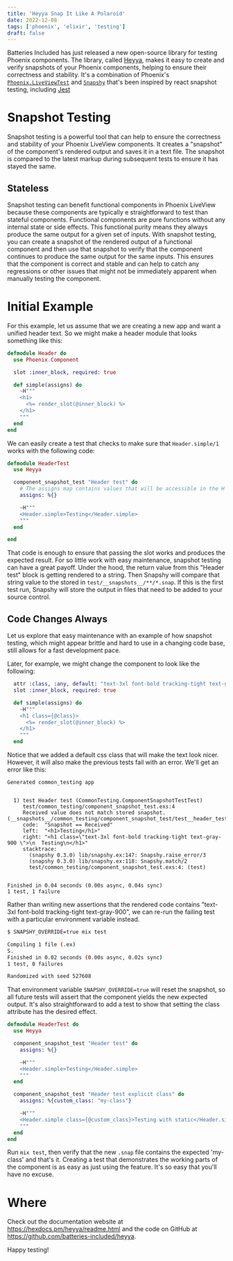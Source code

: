 ```yaml
---
title: 'Heyya Snap It Like A Polaroid'
date: 2022-12-08
tags: ['phoenix', 'elixir', 'testing']
draft: false
---
```


Batteries Included has just released a new open-source library for testing
Phoenix components. The library, called
[Heyya](https://github.com/batteries-included/heyya), makes it easy to create
and verify snapshots of your Phoenix components, helping to ensure their
correctness and stability. It's a combination of Phoenix's
[`Phoenix.LiveViewTest`](https://hexdocs.pm/phoenix_live_view/Phoenix.LiveViewTest.html)
and [`Snapshy`](https://hexdocs.pm/snapshy/Snapshy.html) that's been inspired by
react snapshot testing, including
[Jest](https://jestjs.io/docs/snapshot-testing)

# Snapshot Testing

Snapshot testing is a powerful tool that can help to ensure the correctness and
stability of your Phoenix LiveView components. It creates a "snapshot" of the
component's rendered output and saves it in a text file. The snapshot is
compared to the latest markup during subsequent tests to ensure it has stayed
the same.

## Stateless

Snapshot testing can benefit functional components in Phoenix LiveView because
these components are typically e straightforward to test than stateful
components. Functional components are pure functions without any internal state
or side effects. This functional purity means they always produce the same
output for a given set of inputs. With snapshot testing, you can create a
snapshot of the rendered output of a functional component and then use that
snapshot to verify that the component continues to produce the same output for
the same inputs. This ensures that the component is correct and stable and can
help to catch any regressions or other issues that might not be immediately
apparent when manually testing the component.

# Initial Example

For this example, let us assume that we are creating a new app and want a
unified header text. So we might make a header module that looks something like
this:

```elixir
defmodule Header do
  use Phoenix.Component

  slot :inner_block, required: true

  def simple(assigns) do
    ~H"""
    <h1>
      <%= render_slot(@inner_block) %>
    </h1>
    """
  end
end

```

We can easily create a test that checks to make sure that `Header.simple/1`
works with the following code:

```elixir
defmodule HeaderTest
  use Heyya

  component_snapshot_test "Header test" do
    # The assigns map contains values that will be accessible in the H sigil
    assigns: %{}

    ~H"""
    <Header.simple>Testing</Header.simple>
    """
  end

end
```

That code is enough to ensure that passing the slot works and produces the
expected result. For so little work with easy maintenance, snapshot testing can
have a great payoff. Under the hood, the return value from this "Header test"
block is getting rendered to a string. Then Snapshy will compare that string
value to the stored in `test/__snapshots__/**/*.snap`. If this is the first test
run, Snapshy will store the output in files that need to be added to your source
control.

## Code Changes Always

Let us explore that easy maintenance with an example of how snapshot testing,
which might appear brittle and hard to use in a changing code base, still allows
for a fast development pace.

Later, for example, we might change the component to look like the following:

```elixir
  attr :class, :any, default: "text-3xl font-bold tracking-tight text-gray-900"
  slot :inner_block, required: true

  def simple(assigns) do
    ~H"""
    <h1 class={@class}>
      <%= render_slot(@inner_block) %>
    </h1>
    """
  end
```

Notice that we added a default css class that will make the text look nicer.
However, it will also make the previous tests fail with an error. We'll get an
error like this:

```
Generated common_testing app


  1) test Header test (CommonTesting.ComponentSnapshotTestTest)
     test/common_testing/component_snapshot_test.exs:4
     Received value does not match stored snapshot. (__snapshots__/common_testing/component_snapshot_test/test__header_test.snap)
     code:  "Snapshot == Received"
     left:  "<h1>Testing</h1>"
     right: "<h1 class=\"text-3xl font-bold tracking-tight text-gray-900 \">\n  Testing\n</h1>"
     stacktrace:
       (snapshy 0.3.0) lib/snapshy.ex:147: Snapshy.raise_error/3
       (snapshy 0.3.0) lib/snapshy.ex:118: Snapshy.match/2
       test/common_testing/component_snapshot_test.exs:4: (test)


Finished in 0.04 seconds (0.00s async, 0.04s sync)
1 test, 1 failure
```

Rather than writing new assertions that the rendered code contains "text-3xl
font-bold tracking-tight text-gray-900", we can re-run the failing test with a
particular environment variable instead.

```sh
$ SNAPSHY_OVERRIDE=true mix test

Compiling 1 file (.ex)
S.
Finished in 0.02 seconds (0.00s async, 0.02s sync)
1 test, 0 failures

Randomized with seed 527608
```

That environment variable `SNAPSHY_OVERRIDE=true` will reset the snapshot, so
all future tests will assert that the component yields the new expected output.
It's also straightforward to add a test to show that setting the class attribute
has the desired effect.

```elixir
defmodule HeaderTest do
  use Heyya

  component_snapshot_test "Header test" do
    assigns: %{}

    ~H"""
    <Header.simple>Testing</Header.simple>
    """
  end

  component_snapshot_test "Header test explicit class" do
    assigns: %{custom_class: "my-class"}

    ~H"""
    <Header.simple class={@custom_class}>Testing with static</Header.simple>
    """
  end
end
```

Run `mix test`, then verify that the new `.snap` file contains the expected
'my-class' and that's it. Creating a test that demonstrates the working parts of
the component is as easy as just using the feature. It's so easy that you'll
have no excuse.

# Where

Check out the documentation website at https://hexdocs.pm/heyya/readme.html and
the code on GitHub at https://github.com/batteries-included/heyya.

Happy testing!

